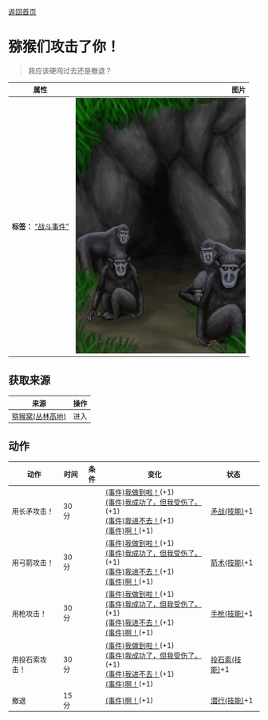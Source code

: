 [返回首页](index.md)  
# 猕猴们攻击了你！  
> 我应该硬闯过去还是撤退？  
  
  属性  |   图片   
 ----  |  ----:   
 **标签：**	[“战斗事件”](tag_FightEvent.md)  |  ![](Sprite/MacaqueDen.png)   
  
## 获取来源  
来源  |  操作  
----  |  ----  
[猕猴窝(丛林高地)](MacaqueDenEntrance.md)  |  进入  
## 动作  
动作  |  时间  |  条件  |  变化  |  状态  
----  |  ----  |  ----  |  ----  |  ----  
用长矛攻击！  |  30分  |    |  [(事件)我做到啦！](Event_MacaqueDenFightSuccess.md)(+1)<br>[(事件)我成功了，但我受伤了。](Event_MacaqueDenFightMixedSuccess.md)(+1)<br>[(事件)我进不去！](Event_MacaqueDenFightFailure.md)(+1)<br>[(事件)啊！](Event_MacaqueDenFightBadFailure.md)(+1)  |  [矛战(技能)](Skill_SpearFighting.md)+1  
用弓箭攻击！  |  30分  |    |  [(事件)我做到啦！](Event_MacaqueDenFightSuccess.md)(+1)<br>[(事件)我成功了，但我受伤了。](Event_MacaqueDenFightMixedSuccess.md)(+1)<br>[(事件)我进不去！](Event_MacaqueDenFightFailure.md)(+1)<br>[(事件)啊！](Event_MacaqueDenFightBadFailure.md)(+1)  |  [箭术(技能)](Skill_Archery.md)+1  
用枪攻击！  |  30分  |    |  [(事件)我做到啦！](Event_MacaqueDenFightSuccess.md)(+1)<br>[(事件)我成功了，但我受伤了。](Event_MacaqueDenFightMixedSuccess.md)(+1)<br>[(事件)我进不去！](Event_MacaqueDenFightFailure.md)(+1)<br>[(事件)啊！](Event_MacaqueDenFightBadFailure.md)(+1)  |  [手枪(技能)](Skill_Handguns.md)+1  
用投石索攻击！  |  30分  |    |  [(事件)我做到啦！](Event_MacaqueDenFightSuccess.md)(+1)<br>[(事件)我成功了，但我受伤了。](Event_MacaqueDenFightMixedSuccess.md)(+1)<br>[(事件)我进不去！](Event_MacaqueDenFightFailure.md)(+1)<br>[(事件)啊！](Event_MacaqueDenFightBadFailure.md)(+1)  |  [投石索(技能)](Skill_Sling.md)+1  
撤退  |  15分  |    |  [(事件)啊！](Event_MacaqueDenFightFailedRetreat.md)(+1)  |  [潜行(技能)](Skill_Stealth.md)+1  
